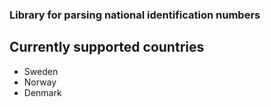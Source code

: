 ### Library for parsing national identification numbers

## Currently supported countries

- Sweden
- Norway
- Denmark
